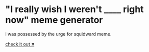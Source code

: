 # "I really wish I weren't ____ right now" meme generator

i was possessed by the urge for squidward meme. 

[check it out 🡵](https://neurosie.github.io/i-really-wish/)
